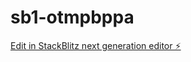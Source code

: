 # sb1-otmpbppa

[Edit in StackBlitz next generation editor ⚡️](https://stackblitz.com/~/github.com/cesarluizdev/sb1-otmpbppa)